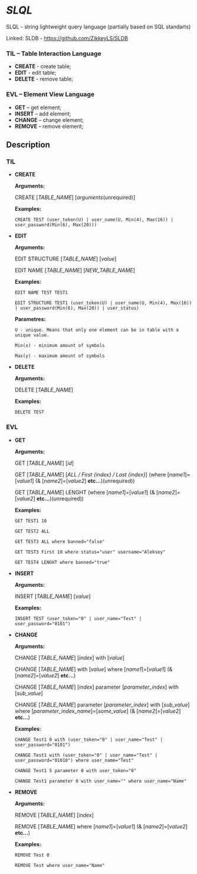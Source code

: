 # *SLQL*
SLQL - string lightweight query language (partially based on SQL standarts)

Linked: SLDB - https://github.com/ZikkeyLS/SLDB

### TIL – Table Interaction Language
* **CREATE** - create table;
* **EDIT** - edit table;
* **DELETE** - remove table;
### EVL – Element View Language
* **GET** – get element;
* **INSERT** – add element;
* **CHANGE** – change element;
* **REMOVE** – remove element;

## Description
### TIL

* **CREATE** 

  **Arguments:**
  
    CREATE [*TABLE_NAME*] [*arguments*(unrequired)]
  
  **Examples:**
  
    ```
    CREATE TEST (user_token(U) | user_name(U, Min(4), Max(16)) | user_password(Min(6), Max(20)))
    ```
    
* **EDIT**

  **Arguments:**
  
    EDIT STRUCTURE [*TABLE_NAME*] [*value*]
  
    EDIT NAME [*TABLE_NAME*] [*NEW_TABLE_NAME*]
  
  **Examples:**
    ```
    EDIT NAME TEST TEST1
    
    EDIT STRUCTURE TEST1 (user_token(U) | user_name(U, Min(4), Max(16)) | user_password(Min(6), Max(20)) | user_status)
    ```
    
  **Parametres:**
    ```
    U - unique. Means that only one element can be in table with a unique value.
  
    Min(x) - minimum amount of symbols
  
    Max(y) - maximum amount of symbols
    ```

* **DELETE**

  **Arguments:**
  
    DELETE [*TABLE_NAME*]  
    
  **Examples:**
    ```
    DELETE TEST
    ```
      
### EVL

* **GET** 

  **Arguments:**
  
    GET [*TABLE_NAME*] [*id*]
    
    GET [*TABLE_NAME*] [*ALL / First {index} / Last {index}*] (where [*name1*]=[*value1*] (& [*name2*]=[*value2*] **etc...**)(unrequired))
    
    GET [*TABLE_NAME*] LENGHT (where [*name1*]=[*value1*] (& [*name2*]=[*value2*] **etc...**)(unrequired))
  
  **Examples:**
  
    ```
    GET TEST1 10

    GET TEST2 ALL

    GET TEST3 ALL where banned="false"
    
    GET TEST3 First 10 where status="user" username="Aleksey"

    GET TEST4 LENGHT where banned="true"
    ```

* **INSERT**

  **Arguments:**
  
    INSERT [*TABLE_NAME*] [*value*]
  
  **Examples:**
  
    ```
    INSERT TEST (user_token="0" | user_name="Test" | user_password="0101")
    ```
    
* **CHANGE**

  **Arguments:**
  
    CHANGE [*TABLE_NAME*] [*index*] with [*value*]
    
    CHANGE [*TABLE_NAME*] with [*value*] where [*name1*]=[*value1*] (& [*name2*]=[*value2*] **etc...**)
    
    CHANGE [*TABLE_NAME*] [*index*] parameter [*parameter_index*] with [*sub_value*]
    
    CHANGE [*TABLE_NAME*] parameter [*parameter_index*] with [*sub_value*] where [*parameter_index_name*]=[*some_value*] (& [*name2*]=[*value2*] **etc...**)
    
  **Examples:**
  
    ```
    CHANGE Test1 0 with (user_token="0" | user_name="Test" | user_password="0101")
        
    CHANGE Test1 with (user_token="0" | user_name="Test" | user_password="01010") where user_name="Test"
        
    CHANGE Test1 5 parameter 0 with user_token="0"
        
    CHANGE Test1 parameter 0 with user_name="" where user_name="Name"
    ```
    
* **REMOVE**

  **Arguments:**
  
    REMOVE [*TABLE_NAME*] [*index*]
    
    REMOVE [*TABLE_NAME*] where [*name1*]=[*value1*] (& [*name2*]=[*value2*] **etc...**)
    
  **Examples:**
    ```
    REMOVE Test 0
    
    REMOVE Test where user_name="Name"
    ```
